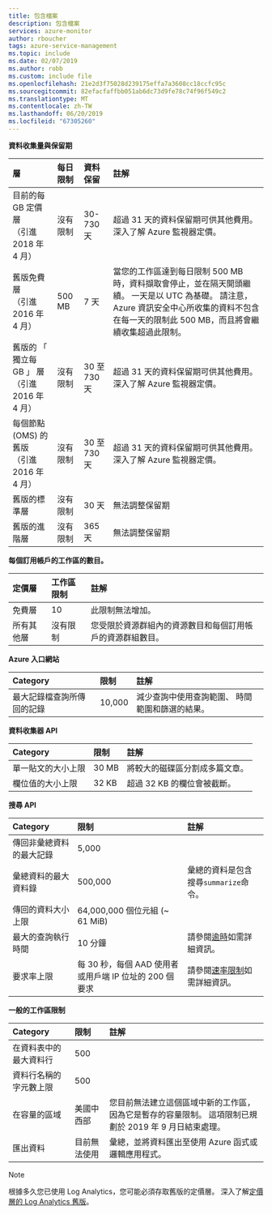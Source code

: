 ```yaml
---
title: 包含檔案
description: 包含檔案
services: azure-monitor
author: rboucher
tags: azure-service-management
ms.topic: include
ms.date: 02/07/2019
ms.author: robb
ms.custom: include file
ms.openlocfilehash: 21e2d3f75028d239175effa7a3608cc18ccfc95c
ms.sourcegitcommit: 82efacfaffbb051ab6dc73d9fe78c74f96f549c2
ms.translationtype: MT
ms.contentlocale: zh-TW
ms.lasthandoff: 06/20/2019
ms.locfileid: "67305260"
---
```

**資料收集量與保留期** 

| 層 | 每日限制 | 資料保留 | 註解 |
|:---|:---|:---|:---|
| 目前的每 GB 定價層<br>（引進 2018 年 4 月） | 沒有限制 | 30-730 天 | 超過 31 天的資料保留期可供其他費用。 深入了解 Azure 監視器定價。 |
| 舊版免費層<br>（引進 2016 年 4 月） | 500 MB | 7 天 | 當您的工作區達到每日限制 500 MB 時，資料擷取會停止，並在隔天開頭繼續。 一天是以 UTC 為基礎。 請注意，Azure 資訊安全中心所收集的資料不包含在每一天的限制此 500 MB，而且將會繼續收集超過此限制。  |
| 舊版的 「 獨立每 GB 」 層<br>（引進 2016 年 4 月） | 沒有限制 | 30 至 730 天 | 超過 31 天的資料保留期可供其他費用。 深入了解 Azure 監視器定價。 |
| 每個節點 (OMS) 的舊版<br>（引進 2016 年 4 月） | 沒有限制 | 30 至 730 天 | 超過 31 天的資料保留期可供其他費用。 深入了解 Azure 監視器定價。 |
| 舊版的標準層 | 沒有限制 | 30 天  | 無法調整保留期 |
| 舊版的進階層 | 沒有限制 | 365 天  | 無法調整保留期 |

**每個訂用帳戶的工作區的數目。**

| 定價層    | 工作區限制 | 註解
|:---|:---|:---|
| 免費層  | 10 | 此限制無法增加。 |
| 所有其他層 | 沒有限制 | 您受限於資源群組內的資源數目和每個訂用帳戶的資源群組數目。 |

**Azure 入口網站**

| Category | 限制 | 註解 |
|:---|:---|:---|
| 最大記錄檔查詢所傳回的記錄 | 10,000 | 減少查詢中使用查詢範圍、 時間範圍和篩選的結果。 |


**資料收集器 API**

| Category | 限制 | 註解 |
|:---|:---|:---|
| 單一貼文的大小上限 | 30 MB | 將較大的磁碟區分割成多篇文章。 |
| 欄位值的大小上限  | 32 KB | 超過 32 KB 的欄位會被截斷。 |

**搜尋 API**

| Category | 限制 | 註解 |
|:---|:---|:---|
| 傳回非彙總資料的最大記錄 | 5,000 | |
| 彙總資料的最大資料錄 | 500,000 | 彙總的資料是包含搜尋`summarize`命令。 |
| 傳回的資料大小上限 | 64,000,000 個位元組 (~ 61 MiB)| |
| 最大的查詢執行時間 | 10 分鐘 | 請參閱[逾時](https://dev.loganalytics.io/documentation/Using-the-API/Timeouts)如需詳細資訊。  |
| 要求率上限 | 每 30 秒，每個 AAD 使用者或用戶端 IP 位址的 200 個要求 | 請參閱[速率限制](https://dev.loganalytics.io/documentation/Using-the-API/Limits)如需詳細資訊。 |

**一般的工作區限制**

| Category | 限制 | 註解 |
|:---|:---|:---|
| 在資料表中的最大資料行         | 500 | |
| 資料行名稱的字元數上限 | 500 | |
| 在容量的區域 | 美國中西部 | 您目前無法建立這個區域中新的工作區，因為它是暫存的容量限制。 這項限制已規劃於 2019 年 9 月日結束處理。 |
| 匯出資料 | 目前無法使用 | 彙總，並將資料匯出至使用 Azure 函式或邏輯應用程式。 | 

>[!NOTE]
>根據多久您已使用 Log Analytics，您可能必須存取舊版的定價層。 深入了解[定價層的 Log Analytics 舊版](https://docs.microsoft.com/azure/azure-monitor/platform/manage-cost-storage#legacy-pricing-tiers)。 
